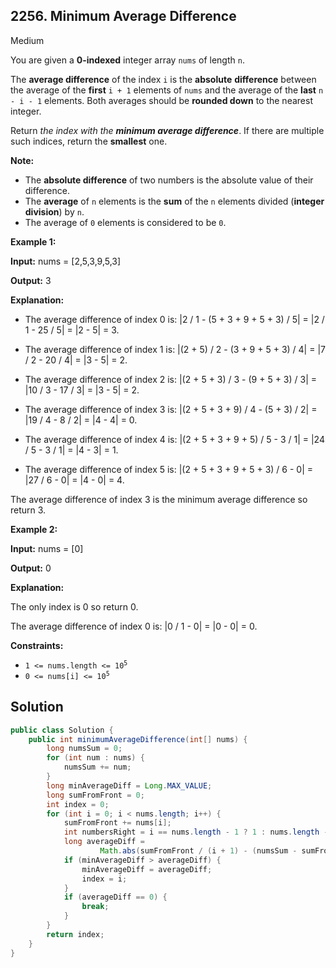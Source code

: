 ## 2256\. Minimum Average Difference

Medium

You are given a **0-indexed** integer array `nums` of length `n`.

The **average difference** of the index `i` is the **absolute** **difference** between the average of the **first** `i + 1` elements of `nums` and the average of the **last** `n - i - 1` elements. Both averages should be **rounded down** to the nearest integer.

Return _the index with the **minimum average difference**_. If there are multiple such indices, return the **smallest** one.

**Note:**

*   The **absolute difference** of two numbers is the absolute value of their difference.
*   The **average** of `n` elements is the **sum** of the `n` elements divided (**integer division**) by `n`.
*   The average of `0` elements is considered to be `0`.

**Example 1:**

**Input:** nums = [2,5,3,9,5,3]

**Output:** 3

**Explanation:** 

- The average difference of index 0 is: \|2 / 1 - (5 + 3 + 9 + 5 + 3) / 5\| = \|2 / 1 - 25 / 5\| = \|2 - 5\| = 3. 

- The average difference of index 1 is: \|(2 + 5) / 2 - (3 + 9 + 5 + 3) / 4\| = \|7 / 2 - 20 / 4\| = \|3 - 5\| = 2. 
 
- The average difference of index 2 is: \|(2 + 5 + 3) / 3 - (9 + 5 + 3) / 3\| = \|10 / 3 - 17 / 3\| = \|3 - 5\| = 2. 
 
- The average difference of index 3 is: \|(2 + 5 + 3 + 9) / 4 - (5 + 3) / 2\| = \|19 / 4 - 8 / 2\| = \|4 - 4\| = 0. 
 
- The average difference of index 4 is: \|(2 + 5 + 3 + 9 + 5) / 5 - 3 / 1\| = \|24 / 5 - 3 / 1\| = \|4 - 3\| = 1. 
 
- The average difference of index 5 is: \|(2 + 5 + 3 + 9 + 5 + 3) / 6 - 0\| = \|27 / 6 - 0\| = \|4 - 0\| = 4. 
 
The average difference of index 3 is the minimum average difference so return 3. 

**Example 2:**

**Input:** nums = [0]

**Output:** 0

**Explanation:** 

The only index is 0 so return 0. 

The average difference of index 0 is: \|0 / 1 - 0\| = \|0 - 0\| = 0. 

**Constraints:**

*   <code>1 <= nums.length <= 10<sup>5</sup></code>
*   <code>0 <= nums[i] <= 10<sup>5</sup></code>

## Solution

```java
public class Solution {
    public int minimumAverageDifference(int[] nums) {
        long numsSum = 0;
        for (int num : nums) {
            numsSum += num;
        }
        long minAverageDiff = Long.MAX_VALUE;
        long sumFromFront = 0;
        int index = 0;
        for (int i = 0; i < nums.length; i++) {
            sumFromFront += nums[i];
            int numbersRight = i == nums.length - 1 ? 1 : nums.length - i - 1;
            long averageDiff =
                    Math.abs(sumFromFront / (i + 1) - (numsSum - sumFromFront) / numbersRight);
            if (minAverageDiff > averageDiff) {
                minAverageDiff = averageDiff;
                index = i;
            }
            if (averageDiff == 0) {
                break;
            }
        }
        return index;
    }
}
```